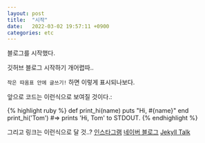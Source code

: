 ```yaml
---
layout: post
title:  "시작"
date:   2022-03-02 19:57:11 +0900
categories: etc
---
```

블로그를 시작했다.

깃허브 블로그 시작하기 개어렵따..

`작은 따옴표 안에 글쓰기!` 하면 이렇게 표시되나보다.

앞으로 코드는 이런식으로 보여질 것이다.:

{% highlight ruby %}
def print_hi(name)
  puts "Hi, #{name}"
end
print_hi('Tom')
#=> prints 'Hi, Tom' to STDOUT.
{% endhighlight %}

그리고 링크는 이런식으로 달 것..?
[인스타그램][my-instagram]
[네이버 블로그][naver-blog]
[Jekyll Talk][jekyll-talk]

[my-instagram]: https://www.instagram.com/houony/
[naver-blog]:   https://blog.naver.com/hoon7227
[jekyll-talk]: https://talk.jekyllrb.com/
